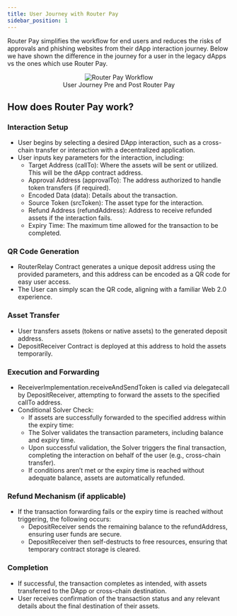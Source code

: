 ```yaml
---
title: User Journey with Router Pay
sidebar_position: 1
---
```


Router Pay simplifies the workflow for end users and reduces the risks of approvals and phishing websites from their dApp interaction journey. Below we have shown the difference in the journey for a user in the legacy dApps vs the ones which use Router Pay.
<center><figure><img src={require('./img/router-pay-workflow.png').default} alt="Router Pay Workflow" style={{width: "90%", marginBottom: 12}} /><figcaption>User Journey Pre and Post Router Pay</figcaption></figure></center>

## How does Router Pay work?

### Interaction Setup

* User begins by selecting a desired DApp interaction, such as a cross-chain transfer or interaction with a decentralized application.
* User inputs key parameters for the interaction, including:
    * Target Address (callTo): Where the assets will be sent or utilized. This will be the dApp contract address.
    * Approval Address (approvalTo): The address authorized to handle token transfers (if required).
    * Encoded Data (data): Details about the transaction.
    * Source Token (srcToken): The asset type for the interaction.
    * Refund Address (refundAddress): Address to receive refunded assets if the interaction fails.
    * Expiry Time: The maximum time allowed for the transaction to be completed.

### QR Code Generation

* RouterRelay Contract generates a unique deposit address using the provided parameters, and this address can be encoded as a QR code for easy user access.
* The User can simply scan the QR code, aligning with a familiar Web 2.0 experience.

### Asset Transfer

* User transfers assets (tokens or native assets) to the generated deposit address.
* DepositReceiver Contract is deployed at this address to hold the assets temporarily.

### Execution and Forwarding

* ReceiverImplementation.receiveAndSendToken is called via delegatecall by DepositReceiver, attempting to forward the assets to the specified callTo address.
* Conditional Solver Check:
    * If assets are successfully forwarded to the specified address within the expiry time:
    * The Solver validates the transaction parameters, including balance and expiry time.
    * Upon successful validation, the Solver triggers the final transaction, completing the interaction on behalf of the user (e.g., cross-chain transfer).
    * If conditions aren’t met or the expiry time is reached without adequate balance, assets are automatically refunded.

### Refund Mechanism (if applicable)

* If the transaction forwarding fails or the expiry time is reached without triggering, the following occurs:
    * DepositReceiver sends the remaining balance to the refundAddress, ensuring user funds are secure.
    * DepositReceiver then self-destructs to free resources, ensuring that temporary contract storage is cleared.

### Completion

* If successful, the transaction completes as intended, with assets transferred to the DApp or cross-chain destination.
* User receives confirmation of the transaction status and any relevant details about the final destination of their assets.

